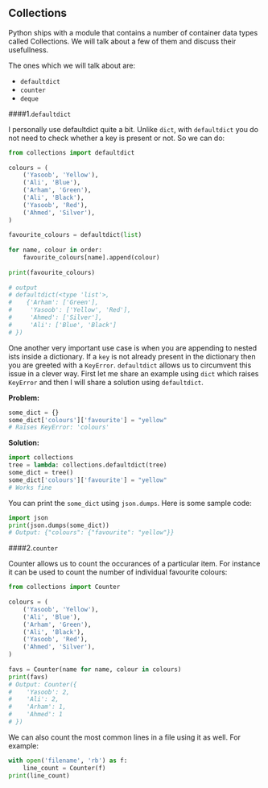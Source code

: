 ## Collections

Python ships with a module that contains a number of container data types called Collections. We will talk about a few of them and discuss their usefullness.

The ones which we will talk about are:

- `defaultdict`
- `counter`
- `deque`

####1.`defaultdict`

I personally use defaultdict quite a bit. Unlike `dict`, with `defaultdict` you do not need to check whether a key is present or not. So we can do:

```python
from collections import defaultdict
 
colours = (
    ('Yasoob', 'Yellow'),
    ('Ali', 'Blue'),
    ('Arham', 'Green'),
    ('Ali', 'Black'),
    ('Yasoob', 'Red'),
    ('Ahmed', 'Silver'),
)
 
favourite_colours = defaultdict(list)
 
for name, colour in order:
    favourite_colours[name].append(colour)
 
print(favourite_colours)
 
# output 
# defaultdict(<type 'list'>, 
#    {'Arham': ['Green'], 
#     'Yasoob': ['Yellow', 'Red'], 
#     'Ahmed': ['Silver'], 
#     'Ali': ['Blue', 'Black']
# })
```

One another very important use case is when you are appending to nested ists inside a dictionary. If a `key` is not already present in the dictionary then you are greeted with a `KeyError`. `defaultdict` allows us to circumvent this issue in a clever way. First let me share an example using `dict` which raises `KeyError` and then I will share a solution using `defaultdict`.

__Problem:__

```python
some_dict = {}
some_dict['colours']['favourite'] = "yellow"
# Raises KeyError: 'colours'
```

__Solution:__

```python
import collections
tree = lambda: collections.defaultdict(tree)
some_dict = tree()
some_dict['colours']['favourite'] = "yellow"
# Works fine
```

You can print the `some_dict` using `json.dumps`. Here is some sample code:

```python
import json
print(json.dumps(some_dict))
# Output: {"colours": {"favourite": "yellow"}}
```

####2.`counter`

Counter allows us to count the occurances of a particular item. For instance it can be used to count the number of individual favourite colours:

```python
from collections import Counter
 
colours = (
    ('Yasoob', 'Yellow'),
    ('Ali', 'Blue'),
    ('Arham', 'Green'),
    ('Ali', 'Black'),
    ('Yasoob', 'Red'),
    ('Ahmed', 'Silver'),
)
 
favs = Counter(name for name, colour in colours)
print(favs)
# Output: Counter({
#    'Yasoob': 2, 
#    'Ali': 2, 
#    'Arham': 1, 
#    'Ahmed': 1
# })
```

We can also count the most common lines in a file using it as well. For example:

```python
with open('filename', 'rb') as f:
    line_count = Counter(f)
print(line_count)
```

